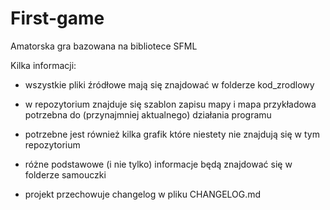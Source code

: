# First-game

Amatorska gra bazowana na bibliotece SFML

Kilka informacji:

- wszystkie pliki źródłowe mają się znajdować w folderze kod_zrodlowy

- w repozytorium znajduje się szablon zapisu mapy i mapa przykładowa potrzebna do (przynajmniej aktualnego) działania programu

- potrzebne jest również kilka grafik które niestety nie znajdują się w tym repozytorium

- różne podstawowe (i nie tylko) informacje będą znajdować się w folderze samouczki

- projekt przechowuje changelog w pliku CHANGELOG.md
